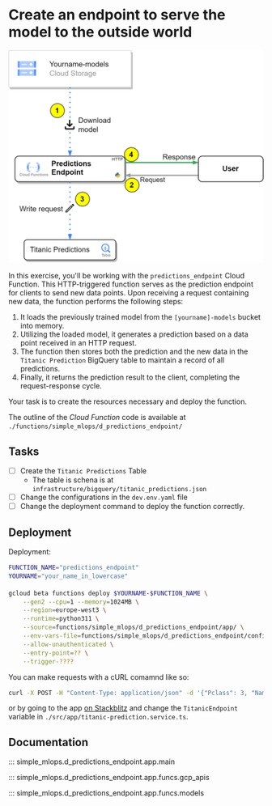 # Create an endpoint to serve the model to the outside world

![img-prediction-architecture](./resources/part_4/predictions_v2.png)

In this exercise, you'll be working with the `predictions_endpoint` Cloud Function. This HTTP-triggered function serves as the prediction endpoint for clients to send new data points. Upon receiving a request containing new data, the function performs the following steps:

1. It loads the previously trained model from the `[yourname]-models` bucket into memory.
2. Utilizing the loaded model, it generates a prediction based on a data point received in an HTTP request.
3. The function then stores both the prediction and the new data in the `Titanic Prediction` BigQuery table to maintain a record of all predictions.
4. Finally, it returns the prediction result to the client, completing the request-response cycle.

Your task is to create the resources necessary and deploy the function.

The outline of the *Cloud Function* code is available at `./functions/simple_mlops/d_predictions_endpoint/`

## Tasks

- [ ] Create the `Titanic Predictions` Table
  - The table is schena is at `infrastructure/bigquery/titanic_predictions.json`
- [ ] Change the configurations in the `dev.env.yaml` file
- [ ] Change the deployment command to deploy the function correctly.

## Deployment

Deployment:

```bash
FUNCTION_NAME="predictions_endpoint"
YOURNAME="your_name_in_lowercase"

gcloud beta functions deploy $YOURNAME-$FUNCTION_NAME \
    --gen2 --cpu=1 --memory=1024MB \
    --region=europe-west3 \
    --runtime=python311 \
    --source=functions/simple_mlops/d_predictions_endpoint/app/ \
    --env-vars-file=functions/simple_mlops/d_predictions_endpoint/config/dev.env.yaml \
    --allow-unauthenticated \
    --entry-point=?? \
    --trigger-????
```

You can make requests with a cURL comamnd like so:

```bash
curl -X POST -H "Content-Type: application/json" -d '{"Pclass": 3, "Name": "Some Name", "Sex": "male", "Age": 22, "SibSp": 1, "Parch": 0, "Ticket": "A/5 21171", "Fare": 7.25, "Cabin": "", "Embarked": "S"}' http://YOUR_FUNCTION_ENDPOINT
```

or by going to the app [on Stackblitz](https://stackblitz.com/edit/closer-gcp-titanic-frontend-example-v2?file=src%2Fapp%2Ftitanic-prediction.service.ts) and change the `TitanicEndpoint` variable in `./src/app/titanic-prediction.service.ts`.

## Documentation

::: simple_mlops.d_predictions_endpoint.app.main

::: simple_mlops.d_predictions_endpoint.app.funcs.gcp_apis

::: simple_mlops.d_predictions_endpoint.app.funcs.models

